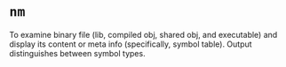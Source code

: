 # `nm`

To examine binary file (lib, compiled obj, shared obj, and executable) and display its content or meta info (specifically, symbol table). Output distinguishes between symbol types.
